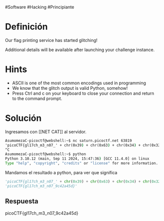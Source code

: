 #Software #Hacking #Principiante
# Definición
Our flag printing service has started glitching!

Additional details will be available after launching your challenge instance.

# Hints
- ASCII is one of the most common encodings used in programming
- We know that the glitch output is valid Python, somehow!
- Press Ctrl and c on your keyboard to close your connection and return to the command prompt.

# Solución
Ingresamos con [[NET CAT]] al servidor.

```cmd
AsumomezaC-picoctf@webshell:~$ nc saturn.picoctf.net 63819
'picoCTF{gl17ch_m3_n07_' + chr(0x39) + chr(0x63) + chr(0x34) + chr(0x32) + chr(0x61) + chr(0x34) + chr(0x35) + chr(0x64) + '}'
^C
AsumomezaC-picoctf@webshell:~$ python
Python 3.10.12 (main, Sep 11 2024, 15:47:36) [GCC 11.4.0] on linux
Type "help", "copyright", "credits" or "license" for more information.
```

Mandamos el resultado a python, para ver que significa
```python
'picoCTF{gl17ch_m3_n07_' + chr(0x39) + chr(0x63) + chr(0x34) + chr(0x32) + chr(0x61) + chr(0x34) + chr(0x35) + chr(0x64) + '}'
'picoCTF{gl17ch_m3_n07_9c42a45d}'
```
## Respuesta
picoCTF{gl17ch_m3_n07_9c42a45d}